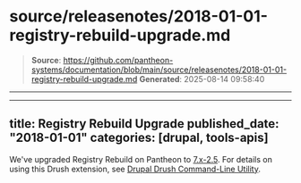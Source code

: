 # source/releasenotes/2018-01-01-registry-rebuild-upgrade.md

> **Source**: https://github.com/pantheon-systems/documentation/blob/main/source/releasenotes/2018-01-01-registry-rebuild-upgrade.md
> **Generated**: 2025-08-14 09:58:40

---

---
title: Registry Rebuild Upgrade
published_date: "2018-01-01"
categories: [drupal, tools-apis]
---
We've upgraded Registry Rebuild on Pantheon to [7.x-2.5](https://www.drupal.org/project/registry_rebuild/releases/7.x-2.5). For details on using this Drush extension, see [Drupal Drush Command-Line Utility](/guides/drush/drush-commands#registry-rebuild).
